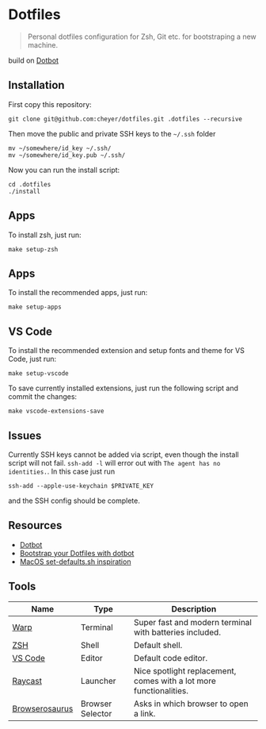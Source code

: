 # Dotfiles

> Personal dotfiles configuration for Zsh, Git etc. for bootstraping a new machine.

build on [Dotbot](https://github.com/anishathalye/dotbot)


## Installation
First copy this repository:
```
git clone git@github.com:cheyer/dotfiles.git .dotfiles --recursive
```

Then move the public and private SSH keys to the `~/.ssh` folder
```
mv ~/somewhere/id_key ~/.ssh/
mv ~/somewhere/id_key.pub ~/.ssh/
```

Now you can run the install script:
```
cd .dotfiles
./install
```

## Apps
To install zsh, just run:
```
make setup-zsh
```

## Apps
To install the recommended apps, just run:
```
make setup-apps
```

## VS Code
To install the recommended extension and setup fonts and theme for VS Code, just run:
```
make setup-vscode
```
To save currently installed extensions, just run the following script and commit the changes:
```
make vscode-extensions-save
```


## Issues
Currently SSH keys cannot be added via script, even though the install script will not fail.
`ssh-add -l` will error out with `The agent has no identities.`. In this case just run
```
ssh-add --apple-use-keychain $PRIVATE_KEY
```
and the SSH config should be complete.


## Resources
* [Dotbot](https://github.com/anishathalye/dotbot)
* [Bootstrap your Dotfiles with dotbot](https://www.elliotdenolf.com/posts/bootstrap-your-dotfiles-with-dotbot)
* [MacOS set-defaults.sh inspiration](https://github.com/denolfe/dotfiles/blob/master/macos/set-defaults.sh)

## Tools

| Name                                           	| Type             	| Description                                                        	|
|------------------------------------------------	|------------------	|--------------------------------------------------------------------	|
| [Warp](https://www.warp.dev/)                  	| Terminal         	| Super fast and modern terminal with batteries included.            	|
| [ZSH](https://ohmyz.sh/)                       	| Shell            	| Default shell.                                                     	|
| [VS Code](https://github.com/microsoft/vscode) 	| Editor           	| Default code editor.                                               	|
| [Raycast](https://www.raycast.com/)            	| Launcher         	| Nice spotlight replacement, comes with a lot more functionalities. 	|
| [Browserosaurus](https://browserosaurus.com/)  	| Browser Selector 	| Asks in which browser to open a link.                              	|